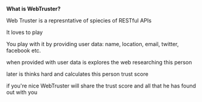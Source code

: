 **What is WebTruster?**

Web Truster is a represntative of spiecies of RESTful APIs  

It loves to play  

You play with it by providing user data: name, location, email, twitter, facebook etc.  

when provided with user data is explores the web researching this person  

later is thinks hard and calculates this person trust score  

if you're nice  WebTruster will share the trust score and all that he has found out with you  
